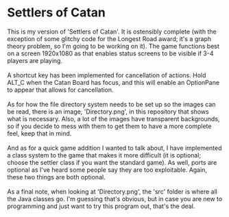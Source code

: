 <h1>Settlers of Catan</h1>
This is my version of 'Settlers of Catan'. It is ostensibly complete (with the exception of some glitchy code for the Longest Road award; it's a graph theory problem, so I'm going to be working on it). The game functions best on a screen 1920x1080 as that enables status screens to be visible if 3-4 players are playing.
<br><br>A shortcut key has been implemented for cancellation of actions. Hold ALT_C when the Catan Board has focus, and this will enable an OptionPane to appear that allows for cancellation.
<br><br>As for how the file directory system needs to be set up so the images can be read, there is an image, 'Directory.png', in this repository that shows what is necessary. Also, a lot of the images have transparent backgrounds, so if you decide to mess with them to get them to have a more complete feel, keep that in mind.
<br><br>And as for a quick game addition I wanted to talk about, I have implemented a class system to the game that makes it more difficult (it is optional; choose the settler class if you want the standard game). As well, ports are optional as I've heard some people say they are too exploitable. Again, these two things are both optional.
<br><br>As a final note, when looking at 'Directory.png', the 'src' folder is where all the Java classes go. I'm guessing that's obvious, but in case you are new to programming and just want to try this program out, that's the deal.
